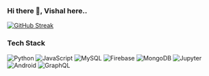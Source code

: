 ### Hi there 👋, Vishal here..

<!--
**gawarev/gawarev** is a ✨ _special_ ✨ repository because its `README.md` (this file) appears on your GitHub profile.

Here are some ideas to get you started:

- 🔭 I’m currently working on ...
- 🌱 I’m currently learning ...
- 👯 I’m looking to collaborate on ...
- 🤔 I’m looking for help with ...
- 💬 Ask me about ...
- 📫 How to reach me: ...
- 😄 Pronouns: ...
- ⚡ Fun fact: ...
-->
[![GitHub Streak](http://github-readme-streak-stats.herokuapp.com?user=gawarev&theme=Javascript&date_format=M%20j%5B%2C%20Y%5D)](https://git.io/streak-stats)

### Tech Stack
<p>
  <img alt="Python" src="https://img.shields.io/badge/-Python-4B8BBE?style=flat-square&logo=python&logoColor=white"/>
  <img alt="JavaScript" src="https://img.shields.io/badge/-JavaScript-323330?style=flat-square&logo=javascript&logoColor=F7DF1E" />
  <img alt="MySQL" src="https://img.shields.io/badge/-MySQL-0081cc?style=flat-square&logo=mysql&logoColor=white"/> 
  <img alt="Firebase" src="https://img.shields.io/badge/-Firebase-ffa200?style=flat-square&logo=firebase&logoColor=white"/>
  <img alt="MongoDB" src="https://img.shields.io/badge/-MongoDB-4EA94B?style=flat-square&logo=mongodb&logoColor=white" />
  <img alt="Jupyter" src="https://img.shields.io/badge/-Jupyter-F37626.svg?&style=flat-square&logo=Jupyter&logoColor=white">
  <img alt="Android" src="https://img.shields.io/badge/-Android-3DDC84?style=flat-square&logo=android&logoColor=white">
  <img alt="GraphQL" src="https://img.shields.io/badge/-ApolloGraphQL-311C87?style=flat-square&logo=apollo-graphql&logoColor=white">
 </p>
